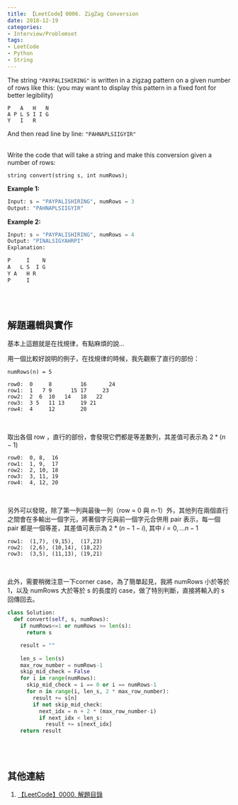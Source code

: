 ```yaml
---
title: 【LeetCode】0006. ZigZag Conversion
date: 2018-12-19
categories:
- Interview/Problemset
tags:
- LeetCode
- Python
- String
--- 
```


The string  `"PAYPALISHIRING"`  is written in a zigzag pattern on a given number of rows like this: (you may want to display this pattern in a fixed font for better legibility)
<!--more-->
```
P   A   H   N
A P L S I I G
Y   I   R
```
And then read line by line:  `"PAHNAPLSIIGYIR"`
<br><br>

Write the code that will take a string and make this conversion given a number of rows:
```
string convert(string s, int numRows);
```

**Example 1:**
```python
Input: s = "PAYPALISHIRING", numRows = 3
Output: "PAHNAPLSIIGYIR"
```

**Example 2:**
```python
Input: s = "PAYPALISHIRING", numRows = 4
Output: "PINALSIGYAHRPI"
Explanation:

P     I    N
A   L S  I G
Y A   H R
P     I
```
<br><br>

## 解題邏輯與實作
基本上這題就是在找規律，有點麻煩的說...

用一個比較好說明的例子，在找規律的時候，我先觀察了直行的部份：
```
numRows(n) = 5

row0:  0     8         16       24
row1:  1   7 9      15 17     23
row2:  2  6  10   14   18   22
row3:  3 5   11 13     19 21
row4:  4     12        20 
```
<br>

取出各個 row ，直行的部份，會發現它們都是等差數列，其差值可表示為 $2\ast(n-1)$
```
row0:  0, 8,  16
row1:  1, 9,  17
row2:  2, 10, 18
row3:  3, 11, 19
row4:  4, 12, 20 
```
<br>

另外可以發現，除了第一列與最後一列（row = 0 與 n-1）外，其他列在兩個直行之間會在多輸出一個字元，將著個字元與前一個字元合併用 pair 表示，每一個 pair 都是一個等差，其差值可表示為 $2\ast(n-1-i)$, 其中 $i = 0, ... n-1$
```
row1:  (1,7), (9,15),  (17,23)
row2:  (2,6), (10,14), (18,22)
row3:  (3,5), (11,13), (19,21)
```
<br>

此外，需要稍微注意一下corner case，為了簡單起見，我將 numRows 小於等於 1，以及 numRows 大於等於 s 的長度的 case，做了特別判斷，直接將輸入的 s 回傳回去。
<br>

```python
class Solution:
  def convert(self, s, numRows):
    if numRows<=1 or numRows >= len(s):
      return s

    result = ""
		
    len_s = len(s)
    max_row_number = numRows-1
    skip_mid_check = False
    for i in range(numRows):
      skip_mid_check = i == 0 or i == numRows-1
      for n in range(i, len_s, 2 * max_row_number):
        result += s[n]
        if not skip_mid_check:
          next_idx = n + 2 * (max_row_number-i)
          if next_idx < len_s:
            result += s[next_idx]
    return result
```

<br><br>

## 其他連結
1. [【LeetCode】0000. 解題目錄](/interview/problemset/2018/12/19/LeetCode-0000-Contents/)